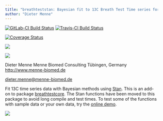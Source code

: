 ```yaml
---
title: "breathteststan: Bayesian fit to 13C Breath Test Time series for gastric emptying"
author: "Dieter Menne"
---
```



[![GitLab-CI Build Status](https://gitlab.com/dmenne/breathteststan/badges/master/build.svg)](https://gitlab.com/dmenne/breathteststan/badges/master)
[![Travis-CI Build Status](https://travis-ci.org/dmenne/breathteststan.svg?branch=master)](https://travis-ci.org/dmenne/breathteststan)

[![Coverage Status](https://coveralls.io/repos/github/dmenne/breathteststan/badge.svg?branch=master)](https://coveralls.io/github/dmenne/breathteststan?branch=master)

![](https://cranlogs.r-pkg.org/badges/grand-total/breathteststan)

![](http://www.r-pkg.org/badges/last-release/breathteststan)


Dieter Menne
Menne Biomed Consulting Tübingen, Germany
http://www.menne-biomed.de

dieter.menne@menne-biomed.de 

Fit 13C time series data with Bayesian methods using [Stan](http://mc-stan.org/). 
This is an add-on to package [breathtestcore](https://github.com/dmenne/breathtestcore). The Stan functions have been moved to this package to avoid long compile and test times. To test some of the functions with sample data or your own data, try the [online demo](https://apps.menne-biomed.de/breathtestshiny).

![](tools/readme/README-01.png)
